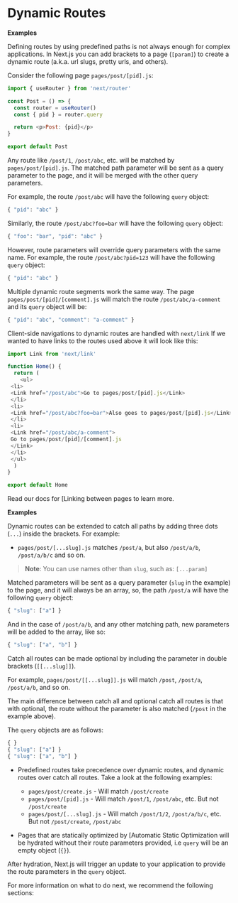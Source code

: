 # Dynamic Routes



**Examples**

Defining routes by using predefined paths is not always enough for complex applications. In Next.js you can add brackets to a page (`[param]`) to create a dynamic route (a.k.a. url slugs, pretty urls, and others).


Consider the following page `pages/post/[pid].js`:



```javascript
import { useRouter } from 'next/router'

const Post = () => {
  const router = useRouter()
  const { pid } = router.query

  return <p>Post: {pid}</p>
}

export default Post

```

Any route like `/post/1`, `/post/abc`, etc. will be matched by `pages/post/[pid].js`. The matched path parameter will be sent as a query parameter to the page, and it will be merged with the other query parameters.


For example, the route `/post/abc` will have the following `query` object:



```javascript
{ "pid": "abc" }

```

Similarly, the route `/post/abc?foo=bar` will have the following `query` object:



```javascript
{ "foo": "bar", "pid": "abc" }

```

However, route parameters will override query parameters with the same name. For example, the route `/post/abc?pid=123` will have the following `query` object:



```javascript
{ "pid": "abc" }

```

Multiple dynamic route segments work the same way. The page `pages/post/[pid]/[comment].js` will match the route `/post/abc/a-comment` and its `query` object will be:



```javascript
{ "pid": "abc", "comment": "a-comment" }

```

Client-side navigations to dynamic routes are handled with `next/link` If we wanted to have links to the routes used above it will look like this:



```javascript
import Link from 'next/link'

function Home() {
  return (
    <ul>
 <li>
 <Link href="/post/abc">Go to pages/post/[pid].js</Link>
 </li>
 <li>
 <Link href="/post/abc?foo=bar">Also goes to pages/post/[pid].js</Link>
 </li>
 <li>
 <Link href="/post/abc/a-comment">
 Go to pages/post/[pid]/[comment].js
 </Link>
 </li>
 </ul>
  )
}

export default Home

```

Read our docs for [Linking between pages to learn more.



**Examples**

Dynamic routes can be extended to catch all paths by adding three dots (`...`) inside the brackets. For example:


* `pages/post/[...slug].js` matches `/post/a`, but also `/post/a/b`, `/post/a/b/c` and so on.



> 
> **Note**: You can use names other than `slug`, such as: `[...param]`
> 
> 
> 


Matched parameters will be sent as a query parameter (`slug` in the example) to the page, and it will always be an array, so, the path `/post/a` will have the following `query` object:



```javascript
{ "slug": ["a"] }

```

And in the case of `/post/a/b`, and any other matching path, new parameters will be added to the array, like so:



```javascript
{ "slug": ["a", "b"] }

```

Catch all routes can be made optional by including the parameter in double brackets (`[[...slug]]`).


For example, `pages/post/[[...slug]].js` will match `/post`, `/post/a`, `/post/a/b`, and so on.


The main difference between catch all and optional catch all routes is that with optional, the route without the parameter is also matched (`/post` in the example above).


The `query` objects are as follows:



```javascript
{ } 
{ "slug": ["a"] } 
{ "slug": ["a", "b"] } 

```

* Predefined routes take precedence over dynamic routes, and dynamic routes over catch all routes. Take a look at the following examples:


	+ `pages/post/create.js` - Will match `/post/create`
	+ `pages/post/[pid].js` - Will match `/post/1`, `/post/abc`, etc. But not `/post/create`
	+ `pages/post/[...slug].js` - Will match `/post/1/2`, `/post/a/b/c`, etc. But not `/post/create`, `/post/abc`
* Pages that are statically optimized by [Automatic Static Optimization will be hydrated without their route parameters provided, i.e `query` will be an empty object (`{}`).


After hydration, Next.js will trigger an update to your application to provide the route parameters in the `query` object.


For more information on what to do next, we recommend the following sections:





